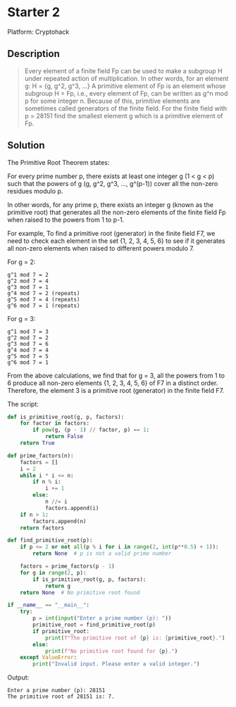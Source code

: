 # Starter 2

Platform: Cryptohack

## Description

> Every element of a finite field Fp can be used to make a subgroup H under repeated action of multiplication. In other words, for an element g: H = {g, g^2, g^3, ...} A primitive element of Fp is an element whose subgroup H = Fp, i.e., every element of Fp, can be written as g^n mod p for some integer n. Because of this, primitive elements are sometimes called generators of the finite field. For the finite field with p = 28151 find the smallest element g which is a primitive element of Fp.

## Solution

The Primitive Root Theorem states:

For every prime number p, there exists at least one integer g (1 < g < p) such that the powers of g (g, g^2, g^3, ..., g^(p-1)) cover all the non-zero residues modulo p.

In other words, for any prime p, there exists an integer g (known as the primitive root) that generates all the non-zero elements of the finite field Fp when raised to the powers from 1 to p-1.

For example, To find a primitive root (generator) in the finite field F7, we need to check each element in the set {1, 2, 3, 4, 5, 6} to see if it generates all non-zero elements when raised to different powers modulo 7.

For g = 2:

```console
g^1 mod 7 = 2
g^2 mod 7 = 4
g^3 mod 7 = 1
g^4 mod 7 = 2 (repeats)
g^5 mod 7 = 4 (repeats)
g^6 mod 7 = 1 (repeats)
```

For g = 3:

```console
g^1 mod 7 = 3
g^2 mod 7 = 2
g^3 mod 7 = 6
g^4 mod 7 = 4
g^5 mod 7 = 5
g^6 mod 7 = 1
```

From the above calculations, we find that for g = 3, all the powers from 1 to 6 produce all non-zero elements {1, 2, 3, 4, 5, 6} of F7 in a distinct order. Therefore, the element 3 is a primitive root (generator) in the finite field F7.

The script:

```python
def is_primitive_root(g, p, factors):
    for factor in factors:
        if pow(g, (p - 1) // factor, p) == 1:
            return False
    return True

def prime_factors(n):
    factors = []
    i = 2
    while i * i <= n:
        if n % i:
            i += 1
        else:
            n //= i
            factors.append(i)
    if n > 1:
        factors.append(n)
    return factors

def find_primitive_root(p):
    if p <= 2 or not all(p % i for i in range(2, int(p**0.5) + 1)):
        return None  # p is not a valid prime number

    factors = prime_factors(p - 1)
    for g in range(2, p):
        if is_primitive_root(g, p, factors):
            return g
    return None  # No primitive root found

if __name__ == "__main__":
    try:
        p = int(input("Enter a prime number (p): "))
        primitive_root = find_primitive_root(p)
        if primitive_root:
            print(f"The primitive root of {p} is: {primitive_root}.")
        else:
            print(f"No primitive root found for {p}.")
    except ValueError:
        print("Invalid input. Please enter a valid integer.")


```

Output:

```console
Enter a prime number (p): 28151
The primitive root of 28151 is: 7.
```
